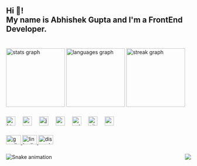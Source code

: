 <h2 align="left">Hi 👋! <br>My name is Abhishek Gupta and I'm a FrontEnd Developer.</h2>

###

<br clear="both">

<div align="left">
  <img src="https://github-readme-stats.vercel.app/api?username=Abhishek-G06&hide_title=false&hide_rank=true&show_icons=true&include_all_commits=true&count_private=true&disable_animations=false&theme=dracula&locale=en&hide_border=false&custom_title=Stats" height="160" alt="stats graph"  />
  <img src="https://github-readme-stats.vercel.app/api/top-langs?username=Abhishek-G06&locale=en&hide_title=false&layout=compact&card_width=320&langs_count=12&theme=dracula&hide_border=false" height="160" alt="languages graph"  />
  <img src="https://streak-stats.demolab.com?user=Abhishek-G06&locale=en&mode=weekly&theme=dracula&hide_border=false&border_radius=5" height="160" alt="streak graph"  />
</div>

###

<div align="left">
  <img src="https://cdn.jsdelivr.net/gh/devicons/devicon/icons/html5/html5-original.svg" height="25" alt="html5 logo"  />
  <img width="12" />
  <img src="https://cdn.jsdelivr.net/gh/devicons/devicon/icons/css3/css3-original.svg" height="25" alt="css3 logo"  />
  <img width="12" />
  <img src="https://cdn.jsdelivr.net/gh/devicons/devicon/icons/javascript/javascript-original.svg" height="25" alt="javascript logo"  />
  <img width="12" />
  <img src="https://cdn.jsdelivr.net/gh/devicons/devicon/icons/react/react-original.svg" height="25" alt="react logo"  />
  <img width="12" />
  <img src="https://cdn.jsdelivr.net/gh/devicons/devicon/icons/python/python-original.svg" height="25" alt="python logo"  />
  <img width="12" />
  <img src="https://cdn.jsdelivr.net/gh/devicons/devicon/icons/git/git-original.svg" height="25" alt="git logo"  />
  <img width="12" />
  <img src="https://cdn.jsdelivr.net/gh/devicons/devicon/icons/vscode/vscode-original.svg" height="25" alt="vscode logo"  />
</div>

###

<div align="left">
  <a href="https://mail.google.com/mail/u/0/#inbox" target="_blank">
    <img src="https://raw.githubusercontent.com/maurodesouza/profile-readme-generator/master/src/assets/icons/social/gmail/default.svg" width="40" height="25" alt="gmail logo"  />
  </a>
  <a href="https://www.linkedin.com/in/abhishek-gupta-667229189/" target="_blank">
    <img src="https://raw.githubusercontent.com/maurodesouza/profile-readme-generator/master/src/assets/icons/social/linkedin/default.svg" width="40" height="25" alt="linkedin logo"  />
  </a>
  <a href="https://discord.com/users/582761721601589270" target="_blank">
    <img src="https://raw.githubusercontent.com/maurodesouza/profile-readme-generator/master/src/assets/icons/social/discord/default.svg" width="40" height="25" alt="discord logo"  />
  </a>
</div>

###

<img align="right" src="https://profile-counter.glitch.me/Abhishek-G06/count.svg?"  />

###

<img src="https://raw.githubusercontent.com/Abhishek-G06/Abhishek-G06/snake.svg" alt="Snake animation" />


###
